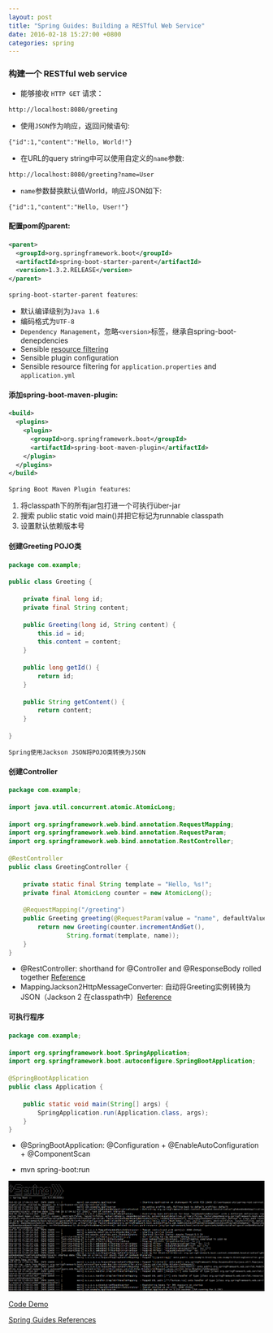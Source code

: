 ```yaml
---
layout: post
title: "Spring Guides: Building a RESTful Web Service"
date: 2016-02-18 15:27:00 +0800
categories: spring
---
```

### 构建一个 RESTful web service
* 能够接收 `HTTP GET` 请求：

~~~
http://localhost:8080/greeting
~~~

* 使用`JSON`作为响应，返回问候语句:

~~~
{"id":1,"content":"Hello, World!"}
~~~

* 在URL的query string中可以使用自定义的`name`参数:

~~~
http://localhost:8080/greeting?name=User
~~~

* `name`参数替换默认值World，响应JSON如下:

~~~
{"id":1,"content":"Hello, User!"}
~~~

#### 配置pom的parent:

~~~xml
<parent>
  <groupId>org.springframework.boot</groupId>
  <artifactId>spring-boot-starter-parent</artifactId>
  <version>1.3.2.RELEASE</version>
</parent>
~~~

`spring-boot-starter-parent features`:

* 默认编译级别为`Java 1.6`
* 编码格式为`UTF-8`
* `Dependency Management`，忽略`<version>`标签，继承自spring-boot-denepdencies
* Sensible [resource filtering](https://docs.spring.io/spring-boot/docs/current/reference/html/using-boot-build-systems.html)
* Sensible plugin configuration
* Sensible resource filtering for `application.properties` and `application.yml`

#### 添加spring-boot-maven-plugin:

~~~xml
<build>
  <plugins>
    <plugin>
      <groupId>org.springframework.boot</groupId>
      <artifactId>spring-boot-maven-plugin</artifactId>
    </plugin>
  </plugins>
</build>
~~~

`Spring Boot Maven Plugin features`:
1. 将classpath下的所有jar包打进一个可执行über-jar
2. 搜索 public static void main()并把它标记为runnable classpath
3. 设置默认依赖版本号

#### 创建Greeting POJO类

~~~Java
package com.example;

public class Greeting {

	private final long id;
	private final String content;

	public Greeting(long id, String content) {
		this.id = id;
		this.content = content;
	}

	public long getId() {
		return id;
	}

	public String getContent() {
		return content;
	}

}
~~~

`Spring使用Jackson JSON将POJO类转换为JSON`

#### 创建Controller

~~~java
package com.example;

import java.util.concurrent.atomic.AtomicLong;

import org.springframework.web.bind.annotation.RequestMapping;
import org.springframework.web.bind.annotation.RequestParam;
import org.springframework.web.bind.annotation.RestController;

@RestController
public class GreetingController {

	private static final String template = "Hello, %s!";
	private final AtomicLong counter = new AtomicLong();

	@RequestMapping("/greeting")
	public Greeting greeting(@RequestParam(value = "name", defaultValue = "World") String name) {
		return new Greeting(counter.incrementAndGet(),
				String.format(template, name));
	}
}
~~~

* @RestController: shorthand for @Controller and @ResponseBody rolled together [Reference](http://docs.spring.io/spring/docs/current/javadoc-api/org/springframework/web/bind/annotation/RestController.html)
* MappingJackson2HttpMessageConverter: 自动将Greeting实例转换为JSON（Jackson 2 在classpath中）[Reference](http://docs.spring.io/spring/docs/current/javadoc-api/org/springframework/http/converter/json/MappingJackson2HttpMessageConverter.html)

#### 可执行程序

~~~java
package com.example;

import org.springframework.boot.SpringApplication;
import org.springframework.boot.autoconfigure.SpringBootApplication;

@SpringBootApplication
public class Application {

	public static void main(String[] args) {
		SpringApplication.run(Application.class, args);
	}
}
~~~

* @SpringBootApplication: @Configuration + @EnableAutoConfiguration + @ComponentScan

* mvn spring-boot:run

![spring-boot:run](/images/spring/restful-web-service-spring-boot-run.png)

[Code Demo](https://github.com/willseeyou/spring-rest-service)

[Spring Guides References](http://spring.io/guides/gs/rest-service/)
